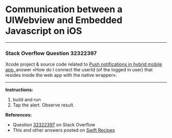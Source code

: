# Communication between a UIWebview and Embedded Javascript on iOS

---

### Stack Overflow Question 32322397

Xcode project & source code related to [Push notifications in hybrid mobile app, ](https://stackoverflow.com/questions/32322397/push-notifications-in-hybrid-mobile-app/32324540#32324540) answer «How do I connect the userId (of the logged in user) that resides inside the web app with the native wrapper».

---

**Instructions:**

1. build and run
2. Tap the alert. Observe result.

**References:**

- Question [32322397](https://stackoverflow.com/questions/32322397) on Stack Overflow
- This and other answers posted on [Swift Recipes](http://swiftarchitect.com/recipes/)

